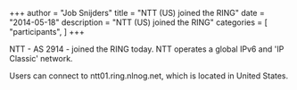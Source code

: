 +++
author = "Job Snijders"
title = "NTT (US) joined the RING"
date = "2014-05-18"
description = "NTT (US) joined the RING"
categories = [
    "participants",
]
+++

NTT - AS 2914 - joined the RING today. NTT operates a global IPv6 and 'IP Classic' network.

Users can connect to ntt01.ring.nlnog.net, which is located in United States.

